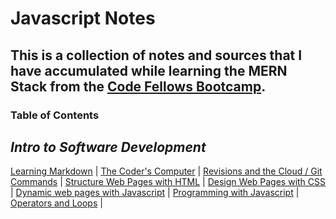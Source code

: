 # Javascript Notes

## This is a collection of notes and sources that I have accumulated while learning the MERN Stack from the [Code Fellows Bootcamp](https://www.codefellows.org/). ##

<h3 style=“display:block;
           margin-left: auto;
           margin-right:auto;
           text-align: center;“>
  Table of Contents</h3> 
  
  _Intro to Software Development_ 
------------ 
[Learning Markdown](https://github.com/TraceDugar/reading-notes/blob/main/102/class1.md) |
[The Coder's Computer](https://github.com/TraceDugar/reading-notes/blob/main/102/class2.md) | 
[Revisions and the Cloud / Git Commands](https://github.com/TraceDugar/reading-notes/blob/main/102/class3.md) |
[Structure Web Pages with HTML](https://github.com/TraceDugar/reading-notes/blob/main/102/class4.md) |
[Design Web Pages with CSS](https://github.com/TraceDugar/reading-notes/blob/main/102/class5.md) |
[Dynamic web pages with Javascript](https://github.com/TraceDugar/reading-notes/blob/main/102/class6.md) |
[Programming with Javascript](https://github.com/TraceDugar/reading-notes/blob/main/102/class7.md) |
[Operators and Loops](https://github.com/TraceDugar/reading-notes/blob/main/102/class8.md) |
